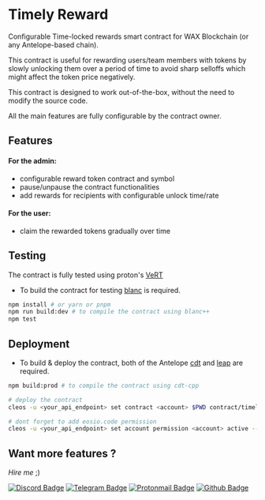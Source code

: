 # Timely Reward

Configurable Time-locked rewards smart contract for WAX Blockchain (or any Antelope-based chain).

This contract is useful for rewarding users/team members with tokens by slowly unlocking them over a period of time to avoid sharp selloffs which might affect the token price negatively.

This contract is designed to work out-of-the-box, without the need to modify the source code.

All the main features are fully configurable by the contract owner.

## Features

#### For the admin:

-   configurable reward token contract and symbol
-   pause/unpause the contract functionalities
-   add rewards for recipients with configurable unlock time/rate

#### For the user:

-   claim the rewarded tokens gradually over time

## Testing

The contract is fully tested using proton's [VeRT](https://docs.protonchain.com/contract-sdk/testing.html)

-   To build the contract for testing [blanc](https://github.com/haderech/blanc) is required.

```bash
npm install # or yarn or pnpm
npm run build:dev # to compile the contract using blanc++
npm test
```

## Deployment

-   To build & deploy the contract, both of the Antelope [cdt](https://github.com/AntelopeIO/cdt) and [leap](https://github.com/AntelopeIO/leap) are required.

```bash
npm build:prod # to compile the contract using cdt-cpp

# deploy the contract
cleos -u <your_api_endpoint> set contract <account> $PWD contract/timelyreward.wasm contract/timelyreward.abi -p <account>@active

# dont forget to add eosio.code permission
cleos -u <your_api_endpoint> set account permission <account> active --add-code
```

## Want more features ?

_Hire me_ ;)

[![Discord Badge](https://img.shields.io/static/v1?message=Discord&label=Benjie%235458&style=flat&logo=discord&color=7289da&logoColor=7289da)](https://discordapp.com/users/789556474002014219)
[![Telegram Badge](https://img.shields.io/static/v1?message=Telegram&label=benjie_wh&style=flat&logo=telegram&color=229ED9)](https://t.me/benjie_wh)
[![Protonmail Badge](https://img.shields.io/static/v1?message=Email&label=ProtonMail&style=flat&logo=protonmail&color=6d4aff&logoColor=white)](mailto:benjiewheeler@protonmail.com)
[![Github Badge](https://img.shields.io/static/v1?message=Github&label=benjiewheeler&style=flat&logo=github&color=171515)](https://github.com/benjiewheeler)
